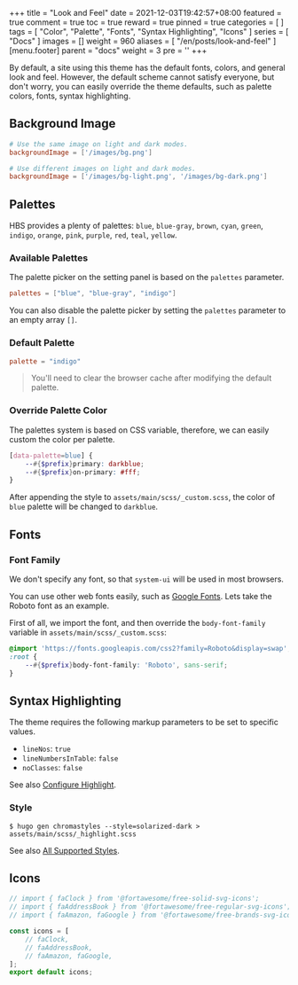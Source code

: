 +++
title = "Look and Feel"
date = 2021-12-03T19:42:57+08:00
featured = true
comment = true
toc = true
reward = true
pinned = true
categories = [
]
tags = [
  "Color",
  "Palette",
  "Fonts",
  "Syntax Highlighting",
  "Icons"
]
series = [
  "Docs"
]
images = []
weight = 960
aliases = [
  "/en/posts/look-and-feel"
]
[menu.footer]
  parent = "docs"
  weight = 3
  pre = '<i class="fas fa-fw fa-palette"></i>'
+++

By default, a site using this theme has the default fonts, colors, and general look and feel.
However, the default scheme cannot satisfy everyone, but don't worry, you can easily override the theme defaults, such as palette colors, fonts, syntax highlighting.

<!--more-->

## Background Image

```toml {title="config/_default/params.toml"}
# Use the same image on light and dark modes.
backgroundImage = ['/images/bg.png']

# Use different images on light and dark modes.
backgroundImage = ['/images/bg-light.png', '/images/bg-dark.png']
```

## Palettes

HBS provides a plenty of palettes: `blue`, `blue-gray`, `brown`, `cyan`, `green`, `indigo`, `orange`, `pink`, `purple`, `red`, `teal`, `yellow`.

### Available Palettes

The palette picker on the setting panel is based on the `palettes` parameter. 

```toml {title="config/_default/params.toml"}
palettes = ["blue", "blue-gray", "indigo"]
```

You can also disable the palette picker by setting the `palettes` parameter to an empty array `[]`.

### Default Palette

```toml {title="config/_default/params.toml"}
palette = "indigo"
```

> You'll need to clear the browser cache after modifying the default palette.

### Override Palette Color

The palettes system is based on CSS variable, therefore, we can easily custom the color per palette.

```scss {title="assets/main/scss/_custom.scss"}
[data-palette=blue] {
    --#{$prefix}primary: darkblue;
    --#{$prefix}on-primary: #fff;
}
```

After appending the style to `assets/main/scss/_custom.scss`, the color of `blue` palette will be changed to `darkblue`.

## Fonts

### Font Family

We don't specify any font, so that `system-ui` will be used in most browsers.

You can use other web fonts easily, such as [Google Fonts](https://fonts.google.com/). Lets take the Roboto font as an example.

First of all, we import the font, and then override the `body-font-family` variable in `assets/main/scss/_custom.scss`:

```scss {title="assets/main/scss/_custom.scss"}
@import 'https://fonts.googleapis.com/css2?family=Roboto&display=swap';
:root {
    --#{$prefix}body-font-family: 'Roboto', sans-serif;
}
```

## Syntax Highlighting

The theme requires the following markup parameters to be set to specific values.

- `lineNos`: `true`
- `lineNumbersInTable`: `false`
- `noClasses`: `false`

See also [Configure Highlight](https://gohugo.io/getting-started/configuration-markup#highlight).

### Style

```shell
$ hugo gen chromastyles --style=solarized-dark > assets/main/scss/_highlight.scss
```

See also [All Supported Styles](https://xyproto.github.io/splash/docs/all.html).

## Icons

```js {title="assets/icons/custom.js"}
// import { faClock } from '@fortawesome/free-solid-svg-icons';
// import { faAddressBook } from '@fortawesome/free-regular-svg-icons';
// import { faAmazon, faGoogle } from '@fortawesome/free-brands-svg-icons';

const icons = [
    // faClock,
    // faAddressBook,
    // faAmazon, faGoogle,
];
export default icons;
```
